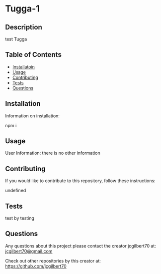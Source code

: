 
  # Tugga-1

  


  

  
 

  ## Description
  test Tugga

  
 

  ## Table of Contents
  - [Installatoin](#installation)
  - [Usage](#usage)
  - [Contributing](#contributing)
  - [Tests](#tests)
  - [Questions](#questions)
  
  
 

  ## Installation
  

  Information on installation: 
  

  npm i

  
 
  
  ## Usage
  
 
  User Information: 
 there is no other information

 
 


  ## Contributing
  

  If you would like to contribute to this repository, follow these instructions: 
  

  undefined

  
 

  ## Tests
  test by testing

  
 
 

  ## Questions
  Any questions about this project please contact the creator jcgilbert70 at:
  jcgilbert70@gmail.com
  

  Check out other repositories by this creator at: https://github.com/jcgilbert70

  


  
  
 
  

  
